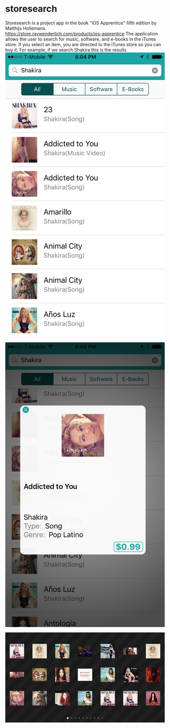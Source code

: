 # storesearch

Storesearch is a project app in the book "iOS Apprentice" fifth edition by Matthijs Hollemans.  
    https://store.raywenderlich.com/products/ios-apprentice
The application allows the user to search for music, software, and e-books in the iTunes store. If you select an item, you are directed to the iTunes store so you can buy it. For example, if we search Shakira this is the results 
![Pictures](https://github.com/carlosdelamora/storesearch/blob/master/IMG_2806.PNG)



![another pic](https://github.com/carlosdelamora/storesearch/blob/master/IMG_2807.PNG)
 

![rel link](https://github.com/carlosdelamora/storesearch/blob/master/IMG_2808.PNG)
